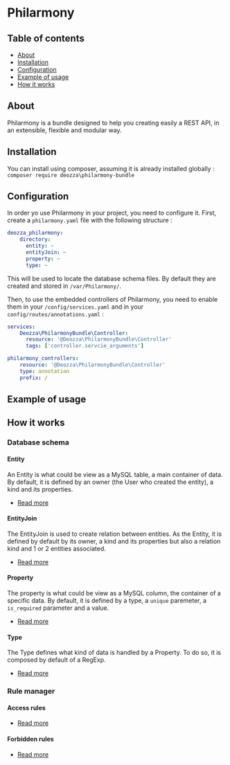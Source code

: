 Philarmony
=

## Table of contents

 * [About](#About)
 * [Installation](#Installation)
 * [Configuration](#Configuration)
 * [Example of usage](#Example-of-usage)
 * [How it works](#How-it-works)

## About

Philarmony is a bundle designed to help you creating easily a REST API, in an extensible, flexible and modular way. 

## Installation

You can install using composer, assuming it is already installed globally :
`composer require deozza\philarmony-bundle`

## Configuration

In order yo use Philarmony in your project, you need to configure it. First, create a `philarmony.yaml` file with the following structure : 

```yaml
deozza_philarmony:
    directory:
      entity: ~
      entityJoin: ~
      property: ~
      type: ~
```

This will be used to locate the database schema files. By default they are created and stored in `/var/Philarmony/`. 

Then, to use the embedded controllers of Philarmony, you need to enable them in your `/config/services.yaml` and in your `config/routes/annotations.yaml` :
```yaml
services: 
    Deozza\PhilarmonyBundle\Controller:
      resource: '@Deozza\PhilarmonyBundle\Controller'
      tags: ['controller.servcie_arguments']
```

```yaml
philarmony_controllers:
    resource: '@Deozza\PhilarmonyBundle\Controller'
    type: annotation
    prefix: /
```

## Example of usage

## How it works

### Database schema



#### Entity

An Entity is what could be view as a MySQL table, a main container of data. By default, it is defined by an owner (the User who created the entity), a kind and its properties.

 * [Read more](Documentation/DatabaseSchema/ENTITY.md)

#### EntityJoin

The EntityJoin is used to create relation between entities. As the Entity, it is defined by default by its owner, a kind and its properties but also a relation kind and 1 or 2 entities associated.

 * [Read more](Documentation/DatabaseSchema/ENTITYJOIN.md)

#### Property

The property is what could be view as a MySQL column, the container of a specific data. By default, it is defined by a type, a `unique` paremeter, a `is_required` parameter and a value.

 * [Read more](Documentation/DatabaseSchema/PROPERTY.md)

#### Type

The Type defines what kind of data is handled by a Property. To do so, it is composed by default of a RegExp.

 * [Read more](Documentation/DatabaseSchema/TYPE.md)

### Rule manager

#### Access rules

 * [Read more](Documentation/RuleManager/ACCESSRULE.md)

#### Forbidden rules

 * [Read more](Documentation/RuleManager/FORBIDDENRULE.md)
